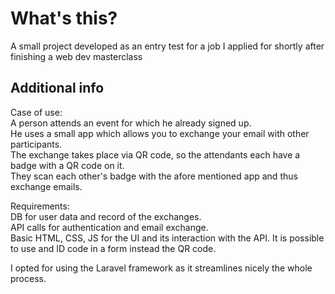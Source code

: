 # What's this?

A small project developed as an entry test for a job I applied for shortly after finishing a web dev masterclass

## Additional info

Case of use:  
A person attends an event for which he already signed up.  
He uses a small app which allows you to exchange your email with other participants.  
The exchange takes place via QR code, so the attendants each have a badge with a QR code on it.  
They scan each other's badge with the afore mentioned app and thus exchange emails.  

Requirements:  
DB for user data and record of the exchanges.  
API calls for authentication and email exchange.  
Basic HTML, CSS, JS for the UI and its interaction with the API. It is possible to use and ID code in a form instead the QR code.  

I opted for using the Laravel framework as it streamlines nicely the whole process.
